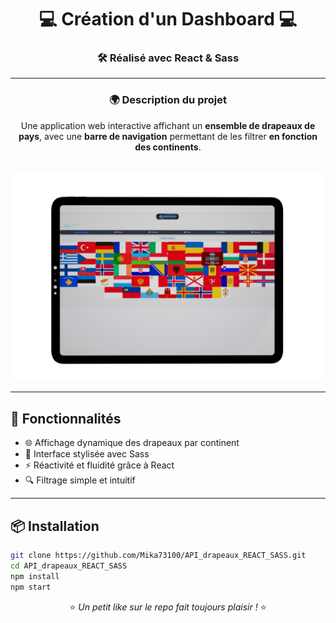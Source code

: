 <div align="center">

# 💻 Création d'un Dashboard 💻

### 🛠️ Réalisé avec **React** & **Sass**

---

### 🌍 Description du projet

Une application web interactive affichant un **ensemble de drapeaux de pays**, avec une **barre de navigation** permettant de les filtrer **en fonction des continents**.

<br>

<img src="https://github.com/Mika73100/API_drapeaux_REACT_SASS/blob/master/public/1637.png" alt="aperçu de l'application" width="600"/>

</div>

---

## 🚀 Fonctionnalités

- 🌐 Affichage dynamique des drapeaux par continent  
- 🎨 Interface stylisée avec Sass  
- ⚡ Réactivité et fluidité grâce à React  
- 🔍 Filtrage simple et intuitif  

---

## 📦 Installation

```bash
git clone https://github.com/Mika73100/API_drapeaux_REACT_SASS.git
cd API_drapeaux_REACT_SASS
npm install
npm start

```


<div align="center">

⭐ *Un petit like sur le repo fait toujours plaisir !* ⭐

</div>
